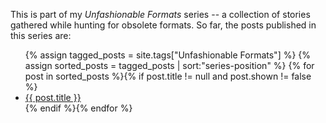 <div class="panel panel-default" style="margin-bottom: 1.5em;">
  <div class="panel-body">
<p>
This is part of my <i>Unfashionable Formats</i> series -- a collection of stories gathered while hunting for obsolete formats. So far, the posts published in this series are:
</p>
<ul class="series-list">
  {% assign tagged_posts = site.tags["Unfashionable Formats"] %}
  {% assign sorted_posts = tagged_posts | sort:"series-position" %}
  {% for post in sorted_posts %}{% if post.title != null and post.shown != false %}
    <li><a href="{{ site.url }}{{ post.url }}">{{ post.title }}</a></li>
  {% endif %}{% endfor %}
</ul>

  </div>
</div>
